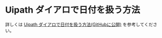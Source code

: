 # Uipath ダイアロで日付を扱う方法
詳しくは [Uipath ダイアロで日付を扱う方法(GitHubに公開)](https://www.uipath-example.com/input-dialog-sample/) を参考してください。

